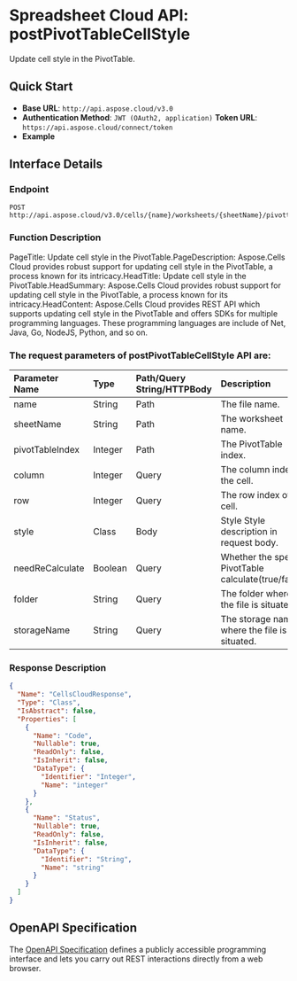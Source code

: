 
# **Spreadsheet Cloud API: postPivotTableCellStyle**

Update cell style in the PivotTable. 


## **Quick Start**

- **Base URL**: `http://api.aspose.cloud/v3.0`
- **Authentication Method**: `JWT (OAuth2, application)`  **Token URL**: `https://api.aspose.cloud/connect/token`
- **Example** 

## **Interface Details**

### **Endpoint** 

```
POST http://api.aspose.cloud/v3.0/cells/{name}/worksheets/{sheetName}/pivottables/{pivotTableIndex}/Format
```
### **Function Description**
PageTitle: Update cell style in the PivotTable.PageDescription: Aspose.Cells Cloud provides robust support for updating cell style in the PivotTable, a process known for its intricacy.HeadTitle: Update cell style in the PivotTable.HeadSummary: Aspose.Cells Cloud provides robust support for updating cell style in the PivotTable, a process known for its intricacy.HeadContent: Aspose.Cells Cloud provides REST API which supports updating cell style in the PivotTable and offers SDKs for multiple programming languages. These programming languages are include of Net, Java, Go, NodeJS, Python, and so on.

### The request parameters of **postPivotTableCellStyle** API are: 

| Parameter Name | Type | Path/Query String/HTTPBody | Description | 
| :- | :- | :- |:- | 
|name|String|Path|The file name.|
|sheetName|String|Path|The worksheet name.|
|pivotTableIndex|Integer|Path|The PivotTable index.|
|column|Integer|Query|The column index of the cell.|
|row|Integer|Query|The row index of the cell.|
|style|Class|Body|Style Style description in request body.|
|needReCalculate|Boolean|Query|Whether the specific PivotTable calculate(true/false).|
|folder|String|Query|The folder where the file is situated.|
|storageName|String|Query|The storage name where the file is situated.|

### **Response Description**
```json
{
  "Name": "CellsCloudResponse",
  "Type": "Class",
  "IsAbstract": false,
  "Properties": [
    {
      "Name": "Code",
      "Nullable": true,
      "ReadOnly": false,
      "IsInherit": false,
      "DataType": {
        "Identifier": "Integer",
        "Name": "integer"
      }
    },
    {
      "Name": "Status",
      "Nullable": true,
      "ReadOnly": false,
      "IsInherit": false,
      "DataType": {
        "Identifier": "String",
        "Name": "string"
      }
    }
  ]
}
```


## OpenAPI Specification

The [OpenAPI Specification](https://reference.aspose.cloud/cells/#/PivotTablesController/PostPivotTableCellStyle) defines a publicly accessible programming interface and lets you carry out REST interactions directly from a web browser.
